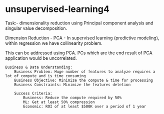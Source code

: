 # unsupervised-learning4
Task:- dimensionality reduction using Principal component analysis and singular value decomposition.

 Dimension Reduction - PCA - In supervised learning (predictive modeling), within regression we have collinearity problem. 
 
 This can be addressed using PCA. PCs which are the end result of PCA application would be uncorrelated.

    Business & Data Understanding:
        Business Problem: Huge number of features to analyze requires a lot of compute and is time consuming
        Business Objective: Minimize the compute & time for processing
        Business Constraints: Minimize the features deletion
        
        Success Criteria:
            Business: Reduce the compute required by 50%
            ML: Get at least 50% compression
            Economic: ROI of at least $500K over a period of 1 year

